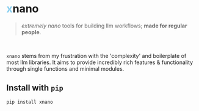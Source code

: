 # <span style="color: #89CFF0;">x</span>nano

> _extremely nano_ tools for building llm workflows; **made for regular people**.

<br/>

`xnano` stems from my frustration with the 'complexity' and boilerplate of most llm libraries. It aims to provide incredibly rich features & functionality through single functions and minimal modules.

## Install with `pip`

```bash
pip install xnano
```

<br/>
